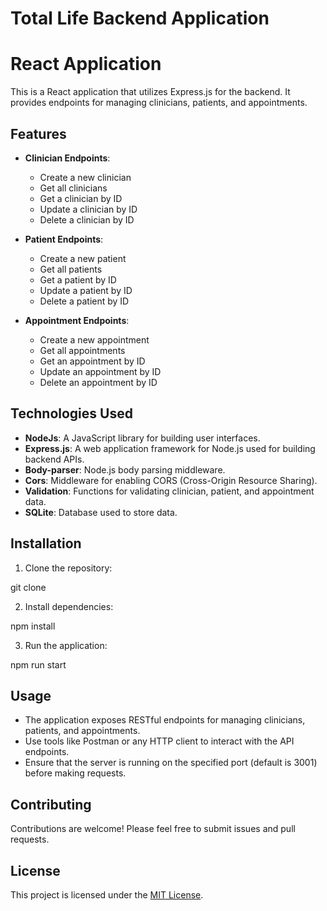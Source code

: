 # Total Life Backend Application
# React Application

This is a React application that utilizes Express.js for the backend. It provides endpoints for managing clinicians, patients, and appointments.

## Features

- **Clinician Endpoints**:
  - Create a new clinician
  - Get all clinicians
  - Get a clinician by ID
  - Update a clinician by ID
  - Delete a clinician by ID

- **Patient Endpoints**:
  - Create a new patient
  - Get all patients
  - Get a patient by ID
  - Update a patient by ID
  - Delete a patient by ID

- **Appointment Endpoints**:
  - Create a new appointment
  - Get all appointments
  - Get an appointment by ID
  - Update an appointment by ID
  - Delete an appointment by ID

## Technologies Used

- **NodeJs**: A JavaScript library for building user interfaces.
- **Express.js**: A web application framework for Node.js used for building backend APIs.
- **Body-parser**: Node.js body parsing middleware.
- **Cors**: Middleware for enabling CORS (Cross-Origin Resource Sharing).
- **Validation**: Functions for validating clinician, patient, and appointment data.
- **SQLite**: Database used to store data.

## Installation

1. Clone the repository:

git clone <repository-url>

2. Install dependencies:

npm install

3. Run the application:

npm run start


## Usage

- The application exposes RESTful endpoints for managing clinicians, patients, and appointments.
- Use tools like Postman or any HTTP client to interact with the API endpoints.
- Ensure that the server is running on the specified port (default is 3001) before making requests.

## Contributing

Contributions are welcome! Please feel free to submit issues and pull requests.

## License

This project is licensed under the [MIT License](LICENSE).
